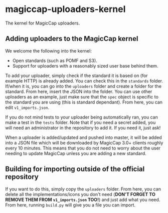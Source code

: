 # magiccap-uploaders-kernel
The kernel for MagicCap uploaders.

## Adding uploaders to the MagicCap kernel
We welcome the following into the kernel:
- Open standards (such as POMF and S3).
- Support for uploaders with a reasonably sized user base behind them.

To add your uploader, simply check if the standard it is based on (for example HTTP) is already added. You can check this in the `standards` folder. If/when it is, you can go into the `uploaders` folder and create a folder for the standard. From here, insert the JSON into the folder. You can use other uploaders as an example, just make sure that the `spec` object is specific to the standard you are using (this is standard dependant). From here, you can edit `v1_imports.json`.

If you do not mind tests to your uploader being automatically ran, you can make a test in the `tests` folder. Note that if you need a secret added, you will need an administrator in the repository to add it. If you need it, just ask!

When a uploader is added/updated and pushed into master, it will be added into a JSON file which will be downloaded by MagicCap 3.0+ clients roughly every 10 minutes. This means that you do not need to worry about the user needing to update MagicCap unless you are adding a new standard.

## Building for importing outside of the official repository
If you want to do this, simply copy the `uploaders` folder. From here, you can delete all the implementations/icons you don't need (**DON'T FORGET TO REMOVE THEM FROM `v1_imports.json` TOO!**) and just add what you need. From here, running `build.py` will give you a file you can import.
